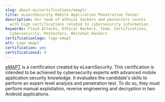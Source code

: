 ```yaml
---
slug: about-us/certifications/emapt/
title: eLearnSecurity Mobile Application Penetration Tester
description: Our team of ethical hackers and pentesters counts
  with high certifications related to cybersecurity information.
keywords: Fluid Attacks, Ethical Hackers, Team, Certifications,
  Cybersecurity, Pentesters, Whitehat Hackers
certificationlogo: logo-emapt
alt: Logo emapt
certification: yes
certificationid: 9
---
```


[eMAPT](https://elearnsecurity.com/product/emapt-certification/)
is a certification created by eLearnSecurity.
This certification is intended to be achieved
by cybersecurity experts with advanced mobile application security knowledge.
It evaluates the candidate's skills
to perform an expert-level analysis and penetration test.
To do so,
they must perform manual exploitation,
reverse engineering
and decryption in two Android applications.

